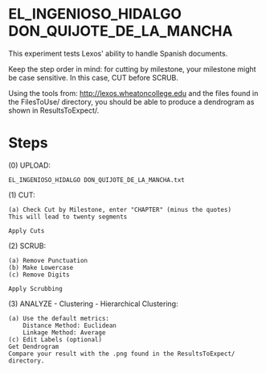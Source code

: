 EL_INGENIOSO_HIDALGO DON_QUIJOTE_DE_LA_MANCHA
=====================================================================

This experiment tests Lexos' ability to handle Spanish documents.

Keep the step order in mind: for cutting by milestone, your milestone might
be case sensitive. In this case, CUT before SCRUB.

Using the tools from:   http://lexos.wheatoncollege.edu
and the files found in the FilesToUse/ directory, you should
be able to produce a dendrogram as shown in ResultsToExpect/.

Steps
=====================================================================

(0) UPLOAD:

    EL_INGENIOSO_HIDALGO DON_QUIJOTE_DE_LA_MANCHA.txt

(1) CUT:

    (a) Check Cut by Milestone, enter "CHAPTER" (minus the quotes)
    This will lead to twenty segments

	Apply Cuts
(2) SCRUB:

    (a) Remove Punctuation
    (b) Make Lowercase
    (c) Remove Digits
    
    Apply Scrubbing
(3) ANALYZE - Clustering - Hierarchical Clustering:

	(a) Use the default metrics:
	    Distance Method: Euclidean
	    Linkage Method: Average
	(c) Edit Labels (optional)
	Get Dendrogram
	Compare your result with the .png found in the ResultsToExpect/ directory.
